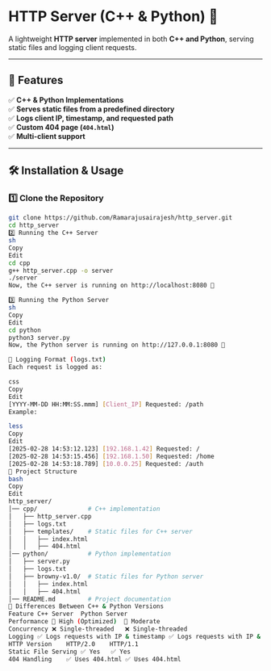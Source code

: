 # HTTP Server (C++ & Python) 🚀

A lightweight **HTTP server** implemented in both **C++ and Python**, serving static files and logging client requests.

---

## 📌 Features
✅ **C++ & Python Implementations**  
✅ **Serves static files from a predefined directory**  
✅ **Logs client IP, timestamp, and requested path**  
✅ **Custom 404 page (`404.html`)**  
✅ **Multi-client support**  

---

## 🛠️ Installation & Usage

### **1️⃣ Clone the Repository**
```sh
git clone https://github.com/Ramarajusairajesh/http_server.git
cd http_server
2️⃣ Running the C++ Server
sh
Copy
Edit
cd cpp
g++ http_server.cpp -o server
./server
Now, the C++ server is running on http://localhost:8080 🎉

3️⃣ Running the Python Server
sh
Copy
Edit
cd python
python3 server.py
Now, the Python server is running on http://127.0.0.1:8080 🎉

📜 Logging Format (logs.txt)
Each request is logged as:

css
Copy
Edit
[YYYY-MM-DD HH:MM:SS.mmm] [Client_IP] Requested: /path
Example:

less
Copy
Edit
[2025-02-28 14:53:12.123] [192.168.1.42] Requested: /
[2025-02-28 14:53:15.456] [192.168.1.50] Requested: /home
[2025-02-28 14:53:18.789] [10.0.0.25] Requested: /auth
📂 Project Structure
bash
Copy
Edit
http_server/
│── cpp/              # C++ implementation
│   ├── http_server.cpp
│   ├── logs.txt
│   ├── templates/    # Static files for C++ server
│   │   ├── index.html
│   │   ├── 404.html
│── python/           # Python implementation
│   ├── server.py
│   ├── logs.txt
│   ├── browny-v1.0/  # Static files for Python server
│   │   ├── index.html
│   │   ├── 404.html
│── README.md         # Project documentation
🔄 Differences Between C++ & Python Versions
Feature	C++ Server	Python Server
Performance	🚀 High (Optimized)	🐍 Moderate
Concurrency	❌ Single-threaded	❌ Single-threaded
Logging	✅ Logs requests with IP & timestamp	✅ Logs requests with IP & timestamp
HTTP Version	HTTP/2.0	HTTP/1.1
Static File Serving	✅ Yes	✅ Yes
404 Handling	✅ Uses 404.html	✅ Uses 404.html
